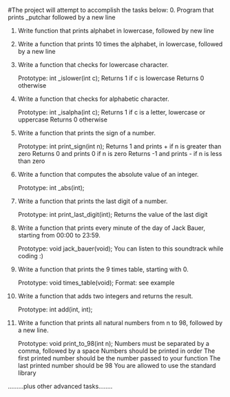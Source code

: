 #The project will attempt to accomplish the tasks below:
0. Program that prints _putchar followed by a new line
1. Write function that prints alphabet in lowercase, followed by new line
2. Write a function that prints 10 times the alphabet, in lowercase, followed by a new line
3. Write a function that checks for lowercase character.

    Prototype: int _islower(int c);
        Returns 1 if c is lowercase
	    Returns 0 otherwise
4. Write a function that checks for alphabetic character.

    Prototype: int _isalpha(int c);
        Returns 1 if c is a letter, lowercase or uppercase
	    Returns 0 otherwise
5. Write a function that prints the sign of a number.

    Prototype: int print_sign(int n);
        Returns 1 and prints + if n is greater than zero
	    Returns 0 and prints 0 if n is zero
	        Returns -1 and prints - if n is less than zero
6. Write a function that computes the absolute value of an integer.

    Prototype: int _abs(int);
7. Write a function that prints the last digit of a number.

    Prototype: int print_last_digit(int);
        Returns the value of the last digit
8. Write a function that prints every minute of the day of Jack Bauer, starting from 00:00 to 23:59.

    Prototype: void jack_bauer(void);
        You can listen to this soundtrack while coding :)
9. Write a function that prints the 9 times table, starting with 0.

    Prototype: void times_table(void);
        Format: see example
10. Write a function that adds two integers and returns the result.

    Prototype: int add(int, int);
11. Write a function that prints all natural numbers from n to 98, followed by a new line.

    Prototype: void print_to_98(int n);
        Numbers must be separated by a comma, followed by a space
	    Numbers should be printed in order
	        The first printed number should be the number passed to your function
		    The last printed number should be 98
		        You are allowed to use the standard library

.........plus other advanced tasks........			
